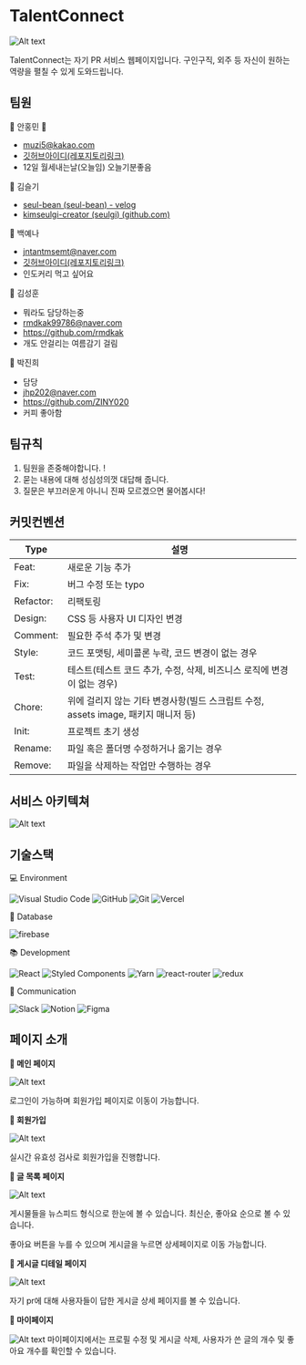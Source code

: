 # TalentConnect

![Alt text](./src/images/image-8.png)

TalentConnect는 자기 PR 서비스 웹페이지입니다.
구인구직, 외주 등 자신이 원하는 역량을 펼칠 수 있게 도와드립니다.

## 팀원

📌 안홍민 **👑**

- muzi5@kakao.com
- [깃허브아이디(레포지토리링크)](https://github.com/muzi55)
- 12일 월세내는날(오늘임) 오늘기분좋음

📌 김슬기

- [seul-bean (seul-bean) - velog](https://velog.io/@seul-bean)
- [kimseulgi-creator (seulgi) (github.com)](https://github.com/kimseulgi-creator)

📌 백예나

- jntantmsemt@naver.com
- [깃허브아이디(레포지토리링크)](https://github.com/whybwhyd)
- 인도커리 먹고 싶어요

📌 김성훈

- 뭐라도 담당하는중
- rmdkak99786@naver.com
- https://github.com/rmdkak
- 개도 안걸리는 여름감기 걸림

📌 박진희

- 담당
- jhp202@naver.com
- https://github.com/ZINY020
- 커피 좋아함

## 팀규칙

1. 팀원을 존중해야합니다. !
2. 묻는 내용에 대해 성심성의껏 대답해 줍니다.
3. 질문은 부끄러운게 아니니 진짜 모르겠으면 물어봅시다!

## 커밋컨벤션

| Type      | 설명                                                                               |
| --------- | ---------------------------------------------------------------------------------- |
| Feat:     | 새로운 기능 추가                                                                   |
| Fix:      | 버그 수정 또는 typo                                                                |
| Refactor: | 리팩토링                                                                           |
| Design:   | CSS 등 사용자 UI 디자인 변경                                                       |
| Comment:  | 필요한 주석 추가 및 변경                                                           |
| Style:    | 코드 포맷팅, 세미콜론 누락, 코드 변경이 없는 경우                                  |
| Test:     | 테스트(테스트 코드 추가, 수정, 삭제, 비즈니스 로직에 변경이 없는 경우)             |
| Chore:    | 위에 걸리지 않는 기타 변경사항(빌드 스크립트 수정, assets image, 패키지 매니저 등) |
| Init:     | 프로젝트 초기 생성                                                                 |
| Rename:   | 파일 혹은 폴더명 수정하거나 옮기는 경우                                            |
| Remove:   | 파일을 삭제하는 작업만 수행하는 경우                                               |

## 서비스 아키텍쳐

![Alt text](./src/images/image.png)

## 기술스택

💻 Environment

![Visual Studio Code](https://img.shields.io/badge/Visual%20Studio%20Code-0078d7.svg?style=for-the-badge&logo=visual-studio-code&logoColor=white) ![GitHub](https://img.shields.io/badge/github-%23121011.svg?style=for-the-badge&logo=github&logoColor=white) ![Git](https://img.shields.io/badge/git-%23F05033.svg?style=for-the-badge&logo=git&logoColor=white) ![Vercel](https://img.shields.io/badge/vercel-%23121011.svg?style=for-the-badge&logo=vercel&logoColor=white)

💾 Database

![firebase](https://img.shields.io/badge/firebase-3ECF8E?style=for-the-badge&logo=firebase&logoColor=white)

📚 Development

![React](https://img.shields.io/badge/react-%2320232a.svg?style=for-the-badge&logo=react&logoColor=%2361DAFB) ![Styled Components](https://img.shields.io/badge/styled--components-DB7093?style=for-the-badge&logo=styled-components&logoColor=white) ![Yarn](https://img.shields.io/badge/yarn-%232C8EBB.svg?style=for-the-badge&logo=yarn&logoColor=white)
![react-router](https://img.shields.io/badge/react--router--dom-%23121011.svg?style=for-the-badge&logo=react-router&logoColor=white)
![redux](https://img.shields.io/badge/redux-%237719AA.svg?style=for-the-badge&logo=redux&logoColor=white)

💬 Communication

![Slack](https://img.shields.io/badge/Slack-4A154B?style=for-the-badge&logo=Slack&logoColor=white) ![Notion](https://img.shields.io/badge/Notion-000000?style=for-the-badge&logo=Notion&logoColor=white) ![Figma](https://img.shields.io/badge/Figma-F24E1E?style=for-the-badge&logo=Figma&logoColor=white)

## 페이지 소개

<b>💙 메인 페이지 </b>

![Alt text](./src/images/image-1.png)

로그인이 가능하며 회원가입 페이지로 이동이 가능합니다.

<b>💙 회원가입</b>

![Alt text](./src/images/image-2.png)

실시간 유효성 검사로 회원가입을 진행합니다.

<b>💙 글 목록 페이지</b>

![Alt text](./src/images/image-3.png)

게시물들을 뉴스피드 형식으로 한눈에 볼 수 있습니다. 최신순, 좋아요 순으로 볼 수 있습니다.

좋아요 버튼을 누를 수 있으며 게시글을 누르면 상세페이지로 이동 가능합니다.

<b>💙 게시글 디테일 페이지</b>

![Alt text](./src/images/image-4.png)

자기 pr에 대해 사용자들이 답한 게시글 상세 페이지를 볼 수 있습니다.

<b>💙 마이페이지</b>

![Alt text](./src/images/image-5.png)
마이페이지에서는 프로필 수정 및 게시글 삭제, 사용자가 쓴 글의 개수 및 좋아요 개수를 확인할 수 있습니다.
